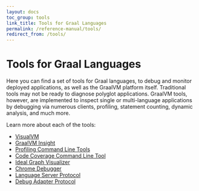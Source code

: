 ```yaml
---
layout: docs
toc_group: tools
link_title: Tools for Graal Languages
permalink: /reference-manual/tools/
redirect_from: /tools/
---
```


# Tools for Graal Languages

Here you can find a set of tools for Graal languages, to debug and monitor deployed applications, as well as the GraalVM platform itself. 
Traditional tools may not be ready to diagnose polyglot applications.
GraalVM tools, however, are implemented to inspect single or multi-language applications by debugging via numerous clients, profiling, statement counting, dynamic analysis, and much more.

Learn more about each of the tools:

* [VisualVM](visualvm.md)
* [GraalVM Insight](insight/README.md)
* [Profiling Command Line Tools](profiling.md)
* [Code Coverage Command Line Tool](code-coverage.md)
* [Ideal Graph Visualizer](ideal-graph-visualizer.md)
* [Chrome Debugger](chrome-debugger.md)
* [Language Server Protocol](lsp.md)
* [Debug Adapter Protocol](dap.md)
